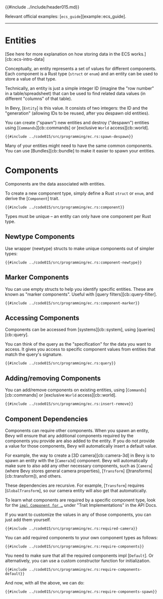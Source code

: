 {{#include ../include/header015.md}}

Relevant official examples:
[`ecs_guide`][example::ecs_guide].

---

# Entities

[See here for more explanation on how storing data in the ECS works.][cb::ecs-intro-data]

Conceptually, an entity represents a set of values for different components.
Each component is a Rust type (`struct` or `enum`) and an entity can be used to
store a value of that type.

Technically, an entity is just a simple integer ID (imagine the "row number" in
a table/spreadsheet) that can be used to find related data values (in different
"columns" of that table).

In Bevy, [`Entity`] is this value. It consists of two integers:
the ID and the "generation" (allowing IDs to be reused, after you despawn old
entities).

You can create ("spawn") new entities and destroy ("despawn") entities using
[`Commands`][cb::commands] or [exclusive `World` access][cb::world].

```rust,no_run,noplayground
{{#include ../code015/src/programming/ec.rs:spawn-despawn}}
```

Many of your entities might need to have the same common components. You can use
[Bundles][cb::bundle] to make it easier to spawn your entities.

# Components

Components are the data associated with entities.

To create a new component type, simply define a Rust `struct` or `enum`, and
derive the [`Component`] trait.

```rust,no_run,noplayground
{{#include ../code015/src/programming/ec.rs:component}}
```

Types must be unique – an entity can only have one component per Rust type.

## Newtype Components

Use wrapper (newtype) structs to make unique components out of simpler types:

```rust,no_run,noplayground
{{#include ../code015/src/programming/ec.rs:component-newtype}}
```

## Marker Components

You can use empty structs to help you identify specific entities. These are
known as "marker components". Useful with [query filters][cb::query-filter].

```rust,no_run,noplayground
{{#include ../code015/src/programming/ec.rs:component-marker}}
```

## Accessing Components

Components can be accessed from [systems][cb::system], using [queries][cb::query].

You can think of the query as the "specification" for the data you want
to access. It gives you access to specific component values from entities
that match the query's signature.

```rust,no_run,noplayground
{{#include ../code015/src/programming/ec.rs:query}}
```

## Adding/removing Components

You can add/remove components on existing entities, using [`Commands`][cb::commands] or
[exclusive `World` access][cb::world].

```rust,no_run,noplayground
{{#include ../code015/src/programming/ec.rs:insert-remove}}
```

## Component Dependencies

Components can require other components. When you spawn an entity, Bevy will
ensure that any additional components required by the components you provide are
also added to the entity. If you do not provide a value for those components,
Bevy will automatically insert a default value.

For example, the way to create a [3D camera][cb::camera-3d] in Bevy is to spawn
an entity with the [`Camera3d`] component. Bevy will automatically make sure to
also add any other necessary components, such as [`Camera`] (where Bevy stores
general camera properties), [`Transform`] ([transforms][cb::transform]), and others.

These dependencies are recursive. For example, [`Transform`] requires
[`GlobalTransform`], so our camera entity will also get that automatically.

To learn what components are required by a
specific component type, look for the [`impl Component for
…`](https://docs.rs/bevy/0.15.0-rc.1/bevy/core_pipeline/core_3d/struct.Camera3d.html#impl-Component-for-Camera3d)
under "Trait Implementations" in the API Docs.

If you want to customize the values in any of those components, you can just add
them yourself.

```rust,no_run,noplayground
{{#include ../code015/src/programming/ec.rs:required-camera}}
```

You can add required components to your own component types as follows:

```rust,no_run,noplayground
{{#include ../code015/src/programming/ec.rs:require-components}}
```

You need to make sure that all the required components impl [`Default`]. Or
alternatively, you can use a custom constructor function for initialization.

```rust,no_run,noplayground
{{#include ../code015/src/programming/ec.rs:require-components-default}}
```

And now, with all the above, we can do:

```rust,no_run,noplayground
{{#include ../code015/src/programming/ec.rs:require-components-spawn}}
```
